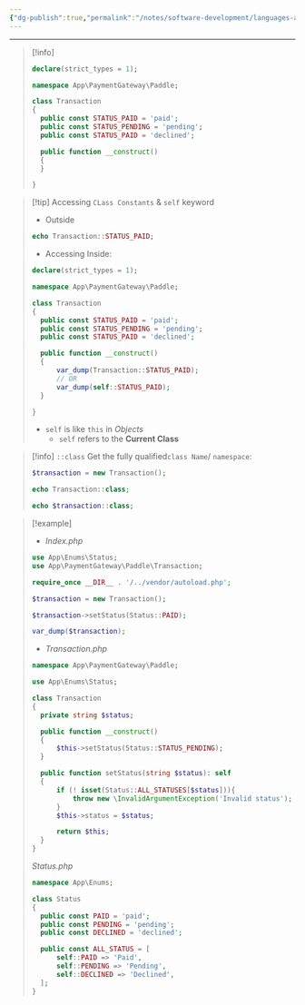 ```yaml
---
{"dg-publish":true,"permalink":"/notes/software-development/languages-and-frameworks/web-development/backend/php/02-object-oriented-programming-oop/01-classes-and-objects/07-class-constants-and-self-class-keyword/","tags":["programming","php","webdevelopment","backend","OOP"],"created":"2025-07-13T15:24:51.544+08:00"}
---
```



---

> [!info]
>
> ```php
> declare(strict_types = 1);
>
> namespace App\PaymentGateway\Paddle;
>
> class Transaction
> {
> 	public const STATUS_PAID = 'paid';
> 	public const STATUS_PENDING = 'pending';
> 	public const STATUS_PAID = 'declined';
>
> 	public function __construct()
> 	{
> 	}
>
> }
> ```

> [!tip] Accessing `CLass Constants` & `self` keyword
>
> - Outside
>
> ```php
> echo Transaction::STATUS_PAID;
> ```
>
> - Accessing Inside:
>
> ```php
> declare(strict_types = 1);
>
> namespace App\PaymentGateway\Paddle;
>
> class Transaction
> {
> 	public const STATUS_PAID = 'paid';
> 	public const STATUS_PENDING = 'pending';
> 	public const STATUS_PAID = 'declined';
>
> 	public function __construct()
> 	{
> 		var_dump(Transaction::STATUS_PAID);
> 		// OR
> 		var_dump(self::STATUS_PAID);
> 	}
>
> }
> ```
>
> - `self` is like `this` in _Objects_
>   - `self` refers to the **Current Class**

> [!info] `::class`
> Get the fully qualified`class Name`/ `namespace`:
>
> ```php
> $transaction = new Transaction();
>
> echo Transaction::class;
>
> echo $transaction::class;
> ```

> [!example]
>
> - _Index.php_
>
> ```php
> use App\Enums\Status;
> use App\PaymentGateway\Paddle\Transaction;
>
> require_once __DIR__ . '/../vendor/autoload.php';
>
> $transaction = new Transaction();
>
> $transaction->setStatus(Status::PAID);
>
> var_dump($transaction);
> ```
>
> - _Transaction.php_
>
> ```php
> namespace App\PaymentGateway\Paddle;
>
> use App\Enums\Status;
>
> class Transaction
> {
> 	private string $status;
>
> 	public function __construct()
> 	{
> 		$this->setStatus(Status::STATUS_PENDING);
> 	}
>
> 	public function setStatus(string $status): self
> 	{
> 		if (! isset(Status::ALL_STATUSES[$status])){
> 			throw new \InvalidArgumentException('Invalid status');
> 		}
> 		$this->status = $status;
>
> 		return $this;
> 	}
> }
> ```
>
> _Status.php_
>
> ```php
> namespace App\Enums;
>
> class Status
> {
> 	public const PAID = 'paid';
> 	public const PENDING = 'pending';
> 	public const DECLINED = 'declined';
>
> 	public const ALL_STATUS = [
> 		self::PAID => 'Paid',
> 		self::PENDING => 'Pending',
> 		self::DECLINED => 'Declined',
> 	];
> }
> ```
